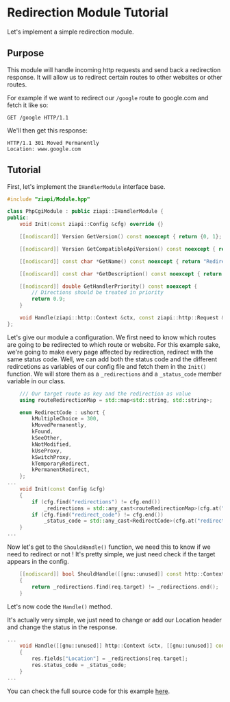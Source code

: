 # Redirection Module Tutorial

Let's implement a simple redirection module.

## Purpose

This module will handle incoming http requests and send back a redirection response.
It will allow us to redirect certain routes to other websites or other routes.

For example if we want to redirect our `/google` route to google.com and fetch it like so: 
```
GET /google HTTP/1.1
```

We'll then get this response:
```
HTTP/1.1 301 Moved Permanently
Location: www.google.com
``` 


## Tutorial

First, let's implement the `IHandlerModule` interface base.

```c++
#include "ziapi/Module.hpp"

class PhpCgiModule : public ziapi::IHandlerModule {
public:
    void Init(const ziapi::Config &cfg) override {}

    [[nodiscard]] Version GetVersion() const noexcept { return {0, 1}; }

    [[nodiscard]] Version GetCompatibleApiVersion() const noexcept { return {0, 1}; }

    [[nodiscard]] const char *GetName() const noexcept { return "Redirection Module"; }

    [[nodiscard]] const char *GetDescription() const noexcept { return "Redirects the request to another location."; }

    [[nodiscard]] double GetHandlerPriority() const noexcept { 
        // Directions should be treated in priority
        return 0.9; 
    }

    void Handle(ziapi::http::Context &ctx, const ziapi::http::Request &req, ziapi::http::Response &res) override {}
};
```

Let's give our module a configuration.
We first need to know which routes are going to be redirected to which route or website.
For this example sake, we're going to make every page affected by redirection, redirect with the same status code.
Well, we can add both the status code and the different redircetions as variables of our config file and fetch them in the `Init()` function. We will store them as a `_redirections` and a `_status_code` member variable in our class.

```c++
    /// Our target route as key and the redirection as value
    using routeRedirectionMap = std::map<std::string, std::string>;

    enum RedirectCode : ushort {
        kMultipleChoice = 300,
        kMovedPermanently,
        kFound,
        kSeeOther,
        kNotModified,
        kUseProxy,
        kSwitchProxy,
        kTemporaryRedirect,
        kPermanentRedirect,
    };
...
    void Init(const Config &cfg)
    {
        if (cfg.find("redirections") != cfg.end())
            _redirections = std::any_cast<routeRedirectionMap>(cfg.at("redirections"));
        if (cfg.find("redirect_code") != cfg.end())
            _status_code = std::any_cast<RedirectCode>(cfg.at("redirect_code"));
    }
...
```

Now let's get to the `ShouldHandle()` function, we need this to know if we need to redirect or not !
It's pretty simple, we just need check if the target appears in the config.

```cpp
    [[nodiscard]] bool ShouldHandle([[gnu::unused]] const http::Context &ctx, const http::Request &req) const
    {
        return _redirections.find(req.target) != _redirections.end();
    }
```

Let's now code the `Handle()` method.

It's actually very simple, we just need to change or add our Location header and change the status in the response.

```c++
...    
    void Handle([[gnu::unused]] http::Context &ctx, [[gnu::unused]] const http::Request &req, http::Response &res)
    {
        res.fields["Location"] = _redirections[req.target];
        res.status_code = _status_code;
    }
...
```

You can check the full source code for this example [here](/examples/modules/redirection/Module.hpp).
